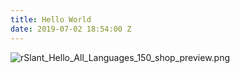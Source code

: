 ```yaml
---
title: Hello World
date: 2019-07-02 18:54:00 Z
---
```


![rSlant_Hello_All_Languages_150_shop_preview.png](/uploads/rSlant_Hello_All_Languages_150_shop_preview.png)